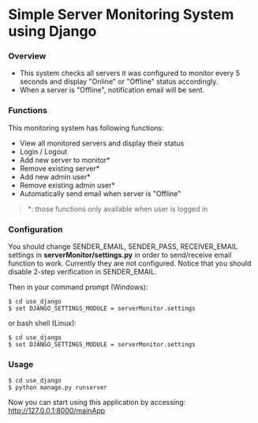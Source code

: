 # Simple Server Monitoring System using Django

### Overview
+ This system checks all servers it was configured to monitor every 5 seconds and display "Online" or "Offline" status accordingly. 
+ When a server is "Offline", notification email will be sent.

### Functions
This monitoring system has following functions:
+ View all monitored servers and display their status
+ Login / Logout
+ Add new server to monitor*
+ Remove existing server*
+ Add new admin user*
+ Remove existing admin user*
+ Automatically send email when server is "Offline"

> *: those functions only available when user is logged in

### Configuration
You should change SENDER_EMAIL, SENDER_PASS, RECEIVER_EMAIL settings in <strong>serverMonitor/settings.py</strong> in order to send/receive email function to work. Currently they are not configured. Notice that you should disable 2-step verification in SENDER_EMAIL.

Then in your command prompt (Windows):
```
$ cd use_django
$ set DJANGO_SETTINGS_MODULE = serverMonitor.settings
```
or bash shell (Linux):
```
$ cd use_django
$ set DJANGO_SETTINGS_MODULE = serverMonitor.settings
```

### Usage
```
$ cd use_django
$ python manage.py runserver
```
Now you can start using this application by accessing: http://127.0.0.1:8000/mainApp